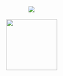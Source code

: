 <h1 align="center"> <a href="https://sunguoqi.com/"> <img src="ttps://readme-typing-svg.herokuapp.com?lines=%E4%BB%8A%E6%97%A5%E4%BA%8B%EF%BC%8C%E4%BB%8A%E6%97%A5%E6%AF%95;Forever+be+humble&center=true&size=27"> </a> </h1>
<div align="center"> <img height="137px"  src="https://github-readme-stats.vercel.app/api?username=linmuhan&hide_title=true&hide_border=true&show_icons=trueline_height=21&text_color=000&icon_color=000&bg_color=0,ea6161,ffc64d,fffc4d,52fa5a&theme=graywhite"/></div>
